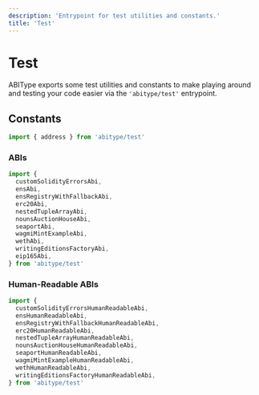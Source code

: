 ```yaml
---
description: 'Entrypoint for test utilities and constants.'
title: 'Test'
---
```


# Test

ABIType exports some test utilities and constants to make playing around and testing your code easier via the `'abitype/test'` entrypoint.

## Constants

```ts twoslash
import { address } from 'abitype/test'
```

### ABIs

```ts twoslash
import {
  customSolidityErrorsAbi,
  ensAbi,
  ensRegistryWithFallbackAbi,
  erc20Abi,
  nestedTupleArrayAbi,
  nounsAuctionHouseAbi,
  seaportAbi,
  wagmiMintExampleAbi,
  wethAbi,
  writingEditionsFactoryAbi,
  eip165Abi,
} from 'abitype/test'
```

### Human-Readable ABIs

```ts twoslash
import {
  customSolidityErrorsHumanReadableAbi,
  ensHumanReadableAbi,
  ensRegistryWithFallbackHumanReadableAbi,
  erc20HumanReadableAbi,
  nestedTupleArrayHumanReadableAbi,
  nounsAuctionHouseHumanReadableAbi,
  seaportHumanReadableAbi,
  wagmiMintExampleHumanReadableAbi,
  wethHumanReadableAbi,
  writingEditionsFactoryHumanReadableAbi,
} from 'abitype/test'
```
